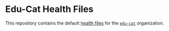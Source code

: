 # Edu-Cat Health Files

This repository contains the default [health files][1] for the [`edu-cat`][2] organization.

[1]: https://docs.github.com/en/communities/setting-up-your-project-for-healthy-contributions/creating-a-default-community-health-file
[2]: https://github.com/edu-cat
